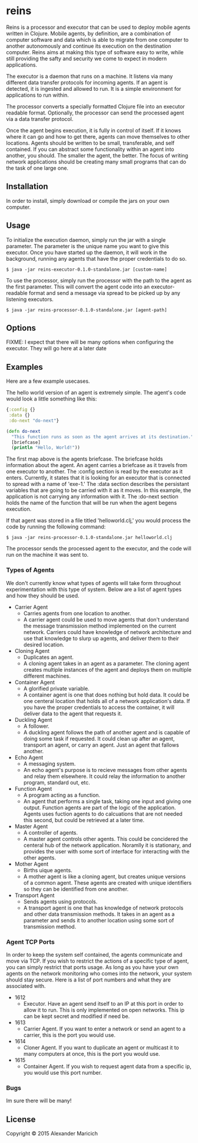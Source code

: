 # reins

Reins is a processor and executor that can be used to deploy mobile agents written in Clojure. Mobile agents, by definition, are a combination of computer software and data which is able to migrate from one computer to another autonomously and continue its execution on the destination computer. Reins aims at making this type of software easy to write, while still providing the safty and security we come to expect in modern applications.

The executor is a daemon that runs on a machine. It listens via many different data transfer protocols for incoming agents. If an agent is detected, it is ingested and allowed to run. It is a simple environment for applications to run within.

The processor converts a specially formatted Clojure file into an executor readable format. Optionally, the processor can send the processed agent via a data transfer protocol.

Once the agent begins execution, it is fully in control of itself. If it knows where it can go and how to get there, agents can move themselves to other locations. Agents should be written to be small, transferable, and self contained. If you can abstract some functionality within an agent into another, you should. The smaller the agent, the better. The focus of writing network applications should be creating many small programs that can do the task of one large one.

## Installation

In order to install, simply download or compile the jars on your own computer.

## Usage

To initialize the execution daemon, simply run the jar with a single parameter. The parameter is the unique name you want to give this executor. Once you have started up the daemon, it will work in the background, running any agents that have the proper credentials to do so.

    $ java -jar reins-executor-0.1.0-standalone.jar [custom-name]

To use the processor, simply run the processor with the path to the agent as the first parameter. This will convert the agent code into an executor-readable format and send a message via spread to be picked up by any listening executors.

    $ java -jar reins-processor-0.1.0-standalone.jar [agent-path]

## Options

FIXME: I expect that there will be many options when configuring the executor. They will go here at a later date

## Examples

Here are a few example usecases.

The hello world version of an agent is extremely simple. The agent's code would look a little something like this:
```clojure
{:config {}
 :data {}
 :do-next "do-next"}

(defn do-next
  "This function runs as soon as the agent arrives at its destination."
  [briefcase]
  (println "Hello, World!"))
```

The first map above is the agents briefcase. The briefcase holds information about the agent. An agent carries a briefcase as it travels from one executor to another. The :config section is read by the executor as it enters. Currently, it states that it is looking for an executor that is connected to spread with a name of 'exe-1.' The :data section describes the persistant variables that are going to be carried with it as it moves. In this example, the application is not carrying any information with it. The :do-next section holds the name of the function that will be run when the agent begens execution.

If that agent was stored in a file titled 'helloworld.clj,' you would process the code by running the following command:

    $ java -jar reins-processor-0.1.0-standalone.jar helloworld.clj

The processor sends the processed agent to the executor, and the code will run on the machine it was sent to.

### Types of Agents

We don't currently know what types of agents will take form throughout experimentation with this type of system. Below are a list of agent types and how they should be used.

+ Carrier Agent
    - Carries agents from one location to another.
    - A carrier agent could be used to move agents that don't understand the message transmission method implemented on the current network. Carriers could have knowledge of network architecture and use that knowledge to slurp up agents, and deliver them to their desired location.
+ Cloning Agent
    - Duplicates an agent.
    - A cloning agent takes in an agent as a parameter. The cloning agent creates multiple instances of the agent and deploys them on multiple different machines.
+ Container Agent
    - A glorified private variable.
    - A container agent is one that does nothing but hold data. It could be one centeral location that holds all of a network application's data. If you have the proper credentials to access the container, it will deliver data to the agent that requests it.
+ Duckling Agent
    - A follower.
    - A duckling agent follows the path of another agent and is capable of doing some task if requested. It could clean up after an agent, transport an agent, or carry an agent. Just an agent that fallows another.
+ Echo Agent
    - A messaging system.
    - An echo agent's purpose is to recieve messages from other agents and relay them elsewhere. It could relay the information to another program, standard out, etc.
+ Function Agent
    - A program acting as a function.
    - An agent that performs a single task, taking one input and giving one output. Function agents are part of the logic of the application. Agents uses fuction agents to do calcuations that are not needed this second, but could be retrieved at a later time.
+ Master Agent
    - A controller of agents.
    - A master agent controls other agents. This could be concidered the centeral hub of the network application. Noramlly it is stationary, and provides the user with some sort of interface for interacting with the other agents.
+ Mother Agent
    - Births uique agents.
    - A mother agent is like a cloning agent, but creates unique versions of a common agent. These agents are created with unique identifiers so they can be identified from one another.
+ Transport Agent
    - Sends agents using protocols.
    - A transport agent is one that has knowledge of network protocols and other data transmission methods. It takes in an agent as a parameter and sends it to another location using some sort of transmission method.

### Agent TCP Ports

In order to keep the system self contained, the agents communicate and move via TCP. If you wish to restrict the actions of a specific type of agent, you can simply restrict that ports usage. As long as you have your own agents on the network monitoring who comes into the network, your system should stay secure. Here is a list of port numbers and what they are associated with.

+ 1612
    - Executor. Have an agent send itself to an IP at this port in order to allow it to run. This is only implemented on open networks. This ip can be kept secret and modified if need be.
+ 1613
    - Carrier Agent. If you want to enter a network or send an agent to a carrier, this is the port you would use.
+ 1614
    - Cloner Agent. If you want to duplicate an agent or multicast it to many computers at once, this is the port you would use.
+ 1615
    - Container Agent. If you wish to request agent data from a specific ip, you would use this port number.

### Bugs

Im sure there will be many!

## License

Copyright © 2015 Alexander Maricich
